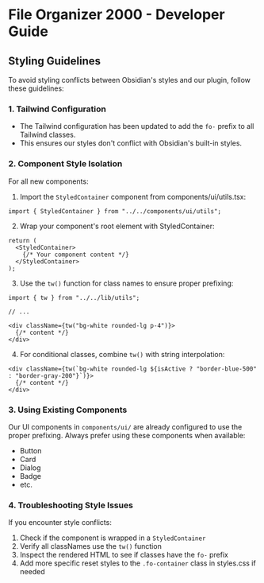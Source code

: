 # File Organizer 2000 - Developer Guide

## Styling Guidelines

To avoid styling conflicts between Obsidian's styles and our plugin, follow these guidelines:

### 1. Tailwind Configuration

- The Tailwind configuration has been updated to add the `fo-` prefix to all Tailwind classes.
- This ensures our styles don't conflict with Obsidian's built-in styles.

### 2. Component Style Isolation

For all new components:

1. Import the `StyledContainer` component from components/ui/utils.tsx:
```tsx
import { StyledContainer } from "../../components/ui/utils";
```

2. Wrap your component's root element with StyledContainer:
```tsx
return (
  <StyledContainer>
    {/* Your component content */}
  </StyledContainer>
);
```

3. Use the `tw()` function for class names to ensure proper prefixing:
```tsx
import { tw } from "../../lib/utils";

// ...

<div className={tw("bg-white rounded-lg p-4")}>
  {/* content */}
</div>
```

4. For conditional classes, combine `tw()` with string interpolation:
```tsx
<div className={tw(`bg-white rounded-lg ${isActive ? "border-blue-500" : "border-gray-200"}`)}>
  {/* content */}
</div>
```

### 3. Using Existing Components

Our UI components in `components/ui/` are already configured to use the proper prefixing.
Always prefer using these components when available:

- Button
- Card
- Dialog
- Badge
- etc.

### 4. Troubleshooting Style Issues

If you encounter style conflicts:

1. Check if the component is wrapped in a `StyledContainer`
2. Verify all classNames use the `tw()` function
3. Inspect the rendered HTML to see if classes have the `fo-` prefix
4. Add more specific reset styles to the `.fo-container` class in styles.css if needed
